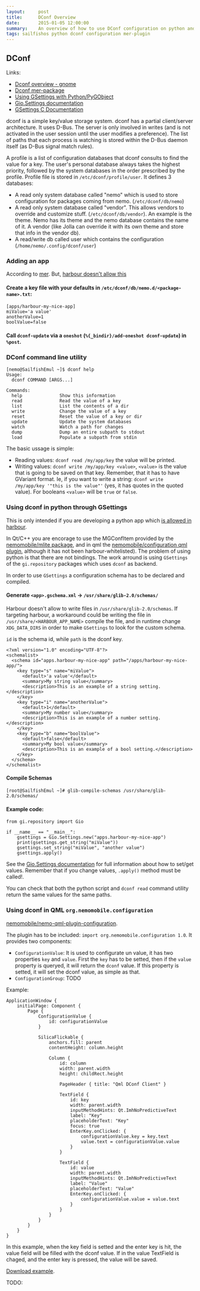 ```yaml
---
layout:     post
title:      DConf Overview
date:       2015-01-05 12:00:00
summary:    An overview of how to use DConf configuration on python and qml.
tags: sailfishos python dconf configuration mer-plugin
---
```


## DConf

Links:

* [Dconf overview - gnome](https://developer.gnome.org/dconf/unstable/dconf-overview.html)
* [Dconf mer-package](https://github.com/mer-packages/dconf)
* [Using GSettings with Python/PyGObject](http://www.micahcarrick.com/gsettings-python-gnome-3.html)
* [Gio.Settings documentation](http://lazka.github.io/pgi-docs/#Gio-2.0/classes/Settings.html)
* [GSettings C Documentation](https://developer.gnome.org/gio/stable/GSettings.html)


dconf is a simple key/value storage system. dconf has a partial client/server architecture. It uses D-Bus. The server is only involved in writes (and is not activated in the user session until the user modifies a preference). The list of paths that each process is watching is stored within the D-Bus daemon itself (as D-Bus signal match rules).

A profile is a list of configuration databases that dconf consults to find the value for a key. The user's personal database always takes the highest priority, followed by the system databases in the order prescribed by the profile. Profile file is stored in `/etc/dconf/profile/user`. It defines 3 databases:

* A read only system database called "nemo" which is used to store configuration for packages coming from nemo. (`/etc/dconf/db/nemo`)
* A read only system database called "vendor". This allows vendors to override and customize stuff. (`/etc/dconf/db/vendor`). An example is the theme. Nemo has its theme and the nemo database contains the name of it. A vendor (like Jolla can override it with its own theme and store that info in the vendor db).
* A read/write db called user which contains the configuration (`/home/nemo/.config/dconf/user`)


### Adding an app

According to [mer](https://github.com/mer-packages/dconf). But, [harbour doesn't allow this](https://harbour.jolla.com/faq#2.1.0)

#### Create a key file with your defaults in `/etc/dconf/db/nemo.d/<package-name>.txt`:

    [apps/harbour-my-nice-app]
    miValue='a value'
    anotherValue=1
    boolValue=false

#### Call `dconf-update` via a `oneshot` (`%{_bindir}/add-oneshot dconf-update`) in `%post`.

### DConf command line utility

    [nemo@SailfishEmul ~]$ dconf help
    Usage:
      dconf COMMAND [ARGS...]
    
    Commands:
      help              Show this information
      read              Read the value of a key
      list              List the contents of a dir
      write             Change the value of a key
      reset             Reset the value of a key or dir
      update            Update the system databases
      watch             Watch a path for changes
      dump              Dump an entire subpath to stdout
      load              Populate a subpath from stdin

The basic ussage is simple:
* Reading values: `dconf read /my/app/key` the value will be printed.
* Writing values: `dconf write /my/app/key <value>`, `<value>` is the value that is going to be saved on that key. Remember, that it has to have GVariant format. Ie, if you want to write a string: `dconf write /my/app/key '"this is the value"'` (yes, it has quotes in the quoted value). For booleans `<value>` will be `true` or `false`.

### Using dconf in python through GSettings

This is only intended if you are developing a python app which [is allowed in harbour](https://harbour.jolla.com/faq#8.1.0). 

In Qt/C++ you are encorage to use the MGConfItem provided by the [nemomobile/mlite package](https://github.com/nemomobile/mlite/), and in qml the [nemomobile/configuration qml plugin](https://github.com/nemomobile/nemo-qml-plugin-configuration/), although it has not been harbour-whitelisted). The problem of using python is that there are not bindings. The work arround is using `GSettings` of the `gi.repository` packages which uses `dconf` as backend.

In order to use `GSettings` a configuration schema has to be declared and compiled.

#### Generate `<app>.gschema.xml` -> `/usr/share/glib-2.0/schemas/`

Harbour doesn't allow to write files in `/usr/share/glib-2.0/schemas`. If targeting harbour, a workaround could be writing the file in `/usr/share/<HARBOUR_APP_NAME>` compile the file, and in runtime change `XDG_DATA_DIRS` in order to make `GSettings` to look for the custom schema.

`id` is the schema id, while `path` is the dconf key.

    <?xml version="1.0" encoding="UTF-8"?>
    <schemalist>
      <schema id="apps.harbour-my-nice-app" path="/apps/harbour-my-nice-app/">
        <key type="s" name="miValue">
          <default>'a value'</default>
          <summary>My string value</summary>
          <description>This is an example of a string setting.</description>
        </key>
        <key type="i" name="anotherValue">
          <default>1</default>
          <summary>My number value</summary>
          <description>This is an example of a number setting.</description>
        </key>
        <key type="b" name="boolValue">
          <default>false</default>
          <summary>My bool value</summary>
          <description>This is an example of a bool setting.</description>
        </key>
      </schema>
    </schemalist>

#### Compile Schemas

    [root@SailfishEmul ~]# glib-compile-schemas /usr/share/glib-2.0/schemas/

#### Example code:

    from gi.repository import Gio
    
    if __name__ == "__main__":
        gsettings = Gio.Settings.new("apps.harbour-my-nice-app")
        print(gsettings.get_string("miValue"))
        gsettings.set_string("miValue", "another value")
        gsettings.apply()

See the [Gio.Settings documentation](http://lazka.github.io/pgi-docs/#Gio-2.0/classes/Settings.html) for full information about how to set/get values. Remember that if you change values, `.apply()` method must be called!.

You can check that both the python script and `dconf read` command utility return the same values for the same paths.

### Using dconf in QML `org.nemomobile.configuration`

[nemomobile/nemo-qml-plugin-configuration](https://github.com/nemomobile/nemo-qml-plugin-configuration/).

The plugin has to be included: `import org.nemomobile.configuration 1.0`. It provides two components:

* `ConfigurationValue`: It is used to configurate un value, it has two properties `key` and `value`. First the `key` has to be setted, then if the `value` property is queryed, it will return the `dconf` value. If this property is setted, it will set the dconf value, as simple as that.
* `ConfigurationGroup`: TODO


Example:

    ApplicationWindow {
        initialPage: Component {
            Page {
                ConfigurationValue {
                    id: configurationValue
                }
    
                SilicaFlickable {
                    anchors.fill: parent
                    contentHeight: column.height
    
                    Column {
                        id: column
                        width: parent.width
                        height: childRect.height
    
                        PageHeader { title: "Qml DConf Client" }
    
                        TextField {
                            id: key
                            width: parent.width
                            inputMethodHints: Qt.ImhNoPredictiveText
                            label: "Key"
                            placeholderText: "Key"
                            focus: true
                            EnterKey.onClicked: {
                                configurationValue.key = key.text
                                value.text = configurationValue.value
                            }
                        }
    
                        TextField {
                            id: value
                            width: parent.width
                            inputMethodHints: Qt.ImhNoPredictiveText
                            label: "Value"
                            placeholderText: "Value"
                            EnterKey.onClicked: {
                                configurationValue.value = value.text
                            }
                        }
                    }
                }
            }
        }
    }

In this example, when the key field is setted and the enter key is hit, the value field will be filled with the dconf value. If in the value TextField is chaged, and the enter key is pressed, the value will be saved.

[Download example]({{site.baseurl}}/example/dconf-client-qml.zip).




TODO:
